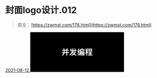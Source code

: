 <!--yml
category: 未分类
date: 0001-01-01 00:00:00
-->

# 封面logo设计.012

> 原文：[https://zwmst.com/178.html](https://zwmst.com/178.html)

   [ <time datetime="2021-08-12T09:32:48+08:00"> 2021-08-12 </time> ](https://zwmst.com/%e5%b0%81%e9%9d%a2logo%e8%ae%be%e8%ae%a1-012-3)  [![](img/2e126853d33e9d564eb6768c55b64f16.png)](https://zwmst.com/wp-content/uploads/2021/08/1628731968-a50c3c85919a253.jpeg)